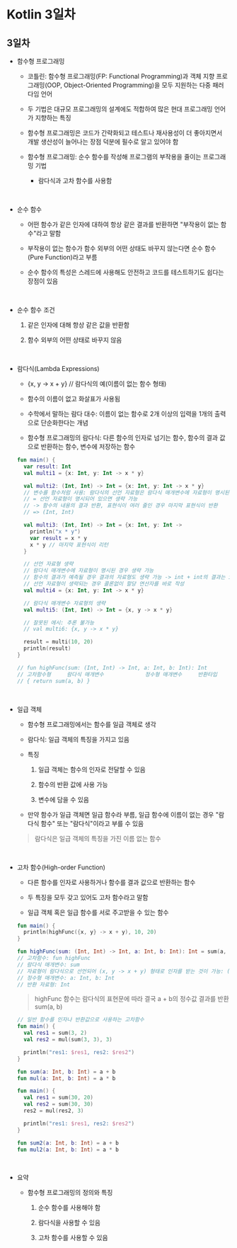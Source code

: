 # Kotlin 3일차

## 3일차

- 함수형 프로그래밍

  - 코틀린: 함수형 프로그래밍(FP: Functional Programming)과 객체 지향 프로그래밍(OOP, Object-Oriented Programming)을 모두 지원하는 다중 패러다임 언어

  - 두 기법은 대규모 프로그래밍의 설계에도 적합하여 많은 현대 프로그래밍 언어가 지향하는 특징

  - 함수형 프로그래밍은 코드가 간략화되고 테스트나 재사용성이 더 좋아지면서 개발 생산성이 늘어나는 장점 덕분에 필수로 알고 있어야 함

  - 함수형 프로그래밍: 순수 함수를 작성해 프로그램의 부작용을 줄이는 프로그래밍 기법

    - 람다식과 고차 함수를 사용함

<br />

- 순수 함수

  - 어떤 함수가 같은 인자에 대하여 항상 같은 결과를 반환하면 "부작용이 없는 함수"라고 말함

  - 부작용이 없는 함수가 함수 외부의 어떤 상태도 바꾸지 않는다면 순수 함수(Pure Function)라고 부름

  - 순수 함수의 특성은 스레드에 사용해도 안전하고 코드를 테스트하기도 쉽다는 장점이 있음

<br />

- 순수 함수 조건

  1. 같은 인자에 대해 항상 같은 값을 반환함

  2. 함수 외부의 어떤 상태로 바꾸지 않음

<br />

- 람다식(Lambda Expressions)

  - {x, y -> x + y} // 람다식의 예(이름이 없는 함수 형태)

  - 함수의 이름이 없고 화살표가 사용됨

  - 수학에서 말하는 람다 대수: 이름이 없는 함수로 2개 이상의 입력을 1개의 출력으로 단순화한다는 개념

  - 함수형 프로그래밍의 람다식: 다른 함수의 인자로 넘기는 함수, 함수의 결과 값으로 반환하는 함수, 변수에 저장하는 함수

  ```kotlin
  fun main() {
    var result: Int
    val multi1 = {x: Int, y: Int -> x * y}

    val multi2: (Int, Int) -> Int = {x: Int, y: Int -> x * y}
    // 변수를 함수처럼 사용: 람다식의 선언 자료형은 람다식 매개변수에 자료형이 명시된 경우 생략 가능
    // = 선언 자료형이 명시되어 있으면 생략 가능
    // -> 함수의 내용의 결과 반환, 표현식이 여러 줄인 경우 마지막 표현식이 반환
    // => (Int, Int)

    val multi3: (Int, Int) -> Int = {x: Int, y: Int ->
      println("x * y")
      var result = x * y
      x * y // 마지막 표현식이 리턴
    }

    // 선언 자료형 생략
    // 람다식 매개변수에 자료형이 명시된 경우 생략 가능
    // 함수의 결과가 예측될 경우 결과의 자료형도 생략 가능 -> int + int의 결과는 int
    // 선언 자료형이 생략되는 경우 콜론없이 할당 연산자를 바로 작성
    val multi4 = {x: Int, y: Int -> x * y}

    // 람다식 매개변수 자료형의 생략
    val multi5: (Int, Int) -> Int = {x, y -> x * y}

    // 잘못된 에시: 추론 불가능
    // val multi6: {x, y -> x * y}

    result = multi(10, 20)
    println(result)
  }

  // fun highFunc(sum: (Int, Int) -> Int, a: Int, b: Int): Int
  // 고차함수형     람다식 매개변수             정수형 매개변수     반환타입
  // { return sum(a, b) }
  ```

<br />

- 일급 객체

  - 함수형 프로그래밍에서는 함수를 일급 객체로 생각

  - 람다식: 일급 객체의 특징을 가지고 있음

  - 특징

    1. 일급 객체는 함수의 인자로 전달할 수 있음

    2. 함수의 반환 값에 사용 가능

    3. 변수에 담을 수 있음

  - 만약 함수가 일급 객체면 일급 함수라 부름, 일급 함수에 이름이 없는 경우 "람다식 함수" 또는 "람다식"이라고 부를 수 있음

  > 람다식은 일급 객체의 특징을 가진 이름 없는 함수

<br />

- 고차 함수(High-order Function)

  - 다른 함수를 인자로 사용하거나 함수를 결과 값으로 반환하는 함수

  - 두 특징을 모두 갖고 있어도 고차 함수라고 말함

  - 일급 객체 혹은 일급 함수를 서로 주고받을 수 있는 함수

  ```kotlin
  fun main() {
    println(highFunc({x, y} -> x + y), 10, 20)
  }

  fun highFunc(sum: (Int, Int) -> Int, a: Int, b: Int): Int = sum(a, b)
  // 고차함수: fun highFunc
  // 람다식 매개변수: sum
  // 자료형이 람다식으로 선언되어 (x, y -> x + y) 형태로 인자를 받는 것이 가능: (Int, Int) -> Int
  // 정수형 매개변수: a: Int, b: Int
  // 반환 자료형: Int
  ```

  > highFunc 함수는 람다식의 표현문에 따라 결국 a + b의 정수값 결과를 반환 sum(a, b)

  ```kotlin
  // 일반 함수를 인자나 반환값으로 사용하는 고차함수
  fun main() {
    val res1 = sum(3, 2)
    val res2 = mul(sum(3, 3), 3)

    println("res1: $res1, res2: $res2")
  }

  fun sum(a: Int, b: Int) = a + b
  fun mul(a: Int, b: Int) = a * b
  ```

  ```kotlin
  fun main() {
    val res1 = sum(30, 20)
    val res2 = sum(30, 30)
    res2 = mul(res2, 3)

    println("res1: $res1, res2: $res2")
  }

  fun sum2(a: Int, b: Int) = a + b
  fun mul2(a: Int, b: Int) = a * b
  ```

  <br />

- 요약

  - 함수형 프로그래밍의 정의와 특징

    1. 순수 함수를 사용해야 함

    2. 람다식을 사용할 수 있음

    3. 고차 함수를 사용할 수 있음
